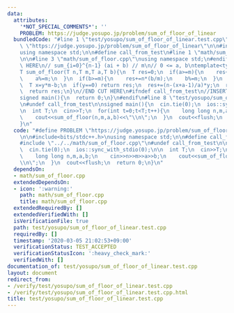 ```yaml
---
data:
  attributes:
    '*NOT_SPECIAL_COMMENTS*': ''
    PROBLEM: https://judge.yosupo.jp/problem/sum_of_floor_of_linear
  bundledCode: "#line 1 \"test/yosupo/sum_of_floor_of_linear.test.cpp\"\n#define PROBLEM\
    \ \"https://judge.yosupo.jp/problem/sum_of_floor_of_linear\"\n\n#include<bits/stdc++.h>\n\
    using namespace std;\n\n#define call_from_test\n#line 1 \"math/sum_of_floor.cpp\"\
    \n\n#line 3 \"math/sum_of_floor.cpp\"\nusing namespace std;\n#endif\n//BEGIN CUT\
    \ HERE\n// sum_{i=0}^{n-1} (ai + b) // m\n// 0 <= a, b\ntemplate<typename T>\n\
    T sum_of_floor(T n,T m,T a,T b){\n  T res=0;\n  if(a>=m){\n    res+=(n-1)*n*(a/m)/2;\n\
    \    a%=m;\n  }\n  if(b>=m){\n    res+=n*(b/m);\n    b%=m;\n  }\n  T y=(a*n+b)/m;\n\
    \  T x=y*m-b;\n  if(y==0) return res;\n  res+=(n-(x+a-1)/a)*y;\n  res+=sum_of_floor(y,a,m,(a-x%a)%a);\n\
    \  return res;\n}\n//END CUT HERE\n#ifndef call_from_test\n//INSERT ABOVE HERE\n\
    signed main(){\n  return 0;\n}\n#endif\n#line 8 \"test/yosupo/sum_of_floor_of_linear.test.cpp\"\
    \n#undef call_from_test\n\nsigned main(){\n  cin.tie(0);\n  ios::sync_with_stdio(0);\n\
    \n  int T;\n  cin>>T;\n  for(int t=0;t<T;t++){\n    long long n,m,a,b;\n    cin>>n>>m>>a>>b;\n\
    \    cout<<sum_of_floor(n,m,a,b)<<\"\\n\";\n  }\n  cout<<flush;\n  return 0;\n\
    }\n"
  code: "#define PROBLEM \"https://judge.yosupo.jp/problem/sum_of_floor_of_linear\"\
    \n\n#include<bits/stdc++.h>\nusing namespace std;\n\n#define call_from_test\n\
    #include \"../../math/sum_of_floor.cpp\"\n#undef call_from_test\n\nsigned main(){\n\
    \  cin.tie(0);\n  ios::sync_with_stdio(0);\n\n  int T;\n  cin>>T;\n  for(int t=0;t<T;t++){\n\
    \    long long n,m,a,b;\n    cin>>n>>m>>a>>b;\n    cout<<sum_of_floor(n,m,a,b)<<\"\
    \\n\";\n  }\n  cout<<flush;\n  return 0;\n}\n"
  dependsOn:
  - math/sum_of_floor.cpp
  extendedDependsOn:
  - icon: ':warning:'
    path: math/sum_of_floor.cpp
    title: math/sum_of_floor.cpp
  extendedRequiredBy: []
  extendedVerifiedWith: []
  isVerificationFile: true
  path: test/yosupo/sum_of_floor_of_linear.test.cpp
  requiredBy: []
  timestamp: '2020-03-05 21:02:53+09:00'
  verificationStatus: TEST_ACCEPTED
  verificationStatusIcon: ':heavy_check_mark:'
  verifiedWith: []
documentation_of: test/yosupo/sum_of_floor_of_linear.test.cpp
layout: document
redirect_from:
- /verify/test/yosupo/sum_of_floor_of_linear.test.cpp
- /verify/test/yosupo/sum_of_floor_of_linear.test.cpp.html
title: test/yosupo/sum_of_floor_of_linear.test.cpp
---
```

